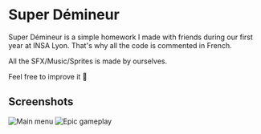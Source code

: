 # Super Démineur

Super Démineur is a simple homework I made with friends during our first year at INSA Lyon. That's why all the code is commented in French.

All the SFX/Music/Sprites is made by ourselves.

Feel free to improve it 🙂


## Screenshots

![Main menu](https://i.imgur.com/5Do2rMR.png)
![Epic gameplay](https://i.imgur.com/RLBpvXG.png)

